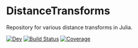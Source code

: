 # DistanceTransforms

Repository for various distance transforms in Julia.

[![Dev](https://img.shields.io/badge/docs-dev-blue.svg)](https://Dale-Black.github.io/DistanceTransforms.jl)
[![Build Status](https://github.com/Dale-Black/PracticePackage.jl/workflows/CI/badge.svg)](https://github.com/Dale-Black/DistanceTransforms.jl/actions)
[![Coverage](https://codecov.io/gh/Dale-Black/PracticePackage.jl/branch/master/graph/badge.svg)](https://codecov.io/gh/Dale-Black/DistanceTransforms.jl)